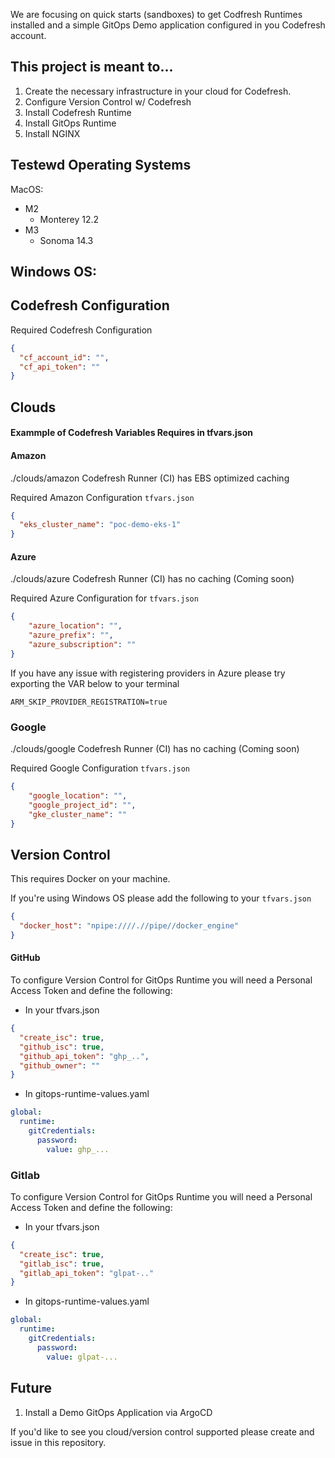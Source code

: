 We are focusing on quick starts (sandboxes) to get Codfresh Runtimes installed and a simple GitOps Demo application configured in you Codefresh account.

## This project is meant to...

1. Create the necessary infrastructure in your cloud for Codefresh.
1. Configure Version Control w/ Codefresh
1. Install Codefresh Runtime
1. Install GitOps Runtime
1. Install NGINX

## Testewd Operating Systems

MacOS:
- M2
  - Monterey 12.2
- M3
  - Sonoma 14.3

Windows OS:
- 

## Codefresh Configuration

Required Codefresh Configuration

```json
{
  "cf_account_id": "",
  "cf_api_token": ""
}
```

## Clouds

#### Exammple of Codefresh Variables Requires in tfvars.json

#### Amazon
./clouds/amazon
Codefresh Runner (CI) has EBS optimized caching

Required Amazon Configuration `tfvars.json`

```json
{
  "eks_cluster_name": "poc-demo-eks-1"
}
```

#### Azure
./clouds/azure
Codefresh Runner (CI) has no caching (Coming soon)

Required Azure Configuration for `tfvars.json`

```json
{
    "azure_location": "",
    "azure_prefix": "",
    "azure_subscription": ""
}
```

If you have any issue with registering providers in Azure please try exporting the VAR below to your terminal

`ARM_SKIP_PROVIDER_REGISTRATION=true`

### Google
./clouds/google
Codefresh Runner (CI) has no caching (Coming soon)

Required Google Configuration `tfvars.json`

```json
{
    "google_location": "",
    "google_project_id": "",
    "gke_cluster_name": ""
}
```

## Version Control

This requires Docker on your machine.

If you're using Windows OS please add the following to your `tfvars.json`

```json
{
  "docker_host": "npipe:////.//pipe//docker_engine"
}
```

#### GitHub


To configure Version Control for GitOps Runtime you will need a Personal Access Token and define the following:

- In your tfvars.json

```json
{
  "create_isc": true,
  "github_isc": true,
  "github_api_token": "ghp_..",
  "github_owner": ""
}
```

- In gitops-runtime-values.yaml

```yaml
global:
  runtime:
    gitCredentials:
      password: 
        value: ghp_...

```

### Gitlab


To configure Version Control for GitOps Runtime you will need a Personal Access Token and define the following:

- In your tfvars.json

```json
{
  "create_isc": true,
  "gitlab_isc": true,
  "gitlab_api_token": "glpat-.."
}
```

- In gitops-runtime-values.yaml

```yaml
global:
  runtime:
    gitCredentials:
      password: 
        value: glpat-...

```


## Future
1. Install a Demo GitOps Application via ArgoCD

If you'd like to see you cloud/version control supported please create and issue in this repository.